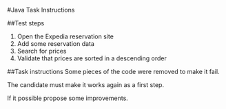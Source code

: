 #Java Task Instructions

##Test steps
1. Open the Expedia reservation site
2. Add some reservation data
3. Search for prices
4. Validate that prices are sorted in a descending order

##Task instructions
Some pieces of the code were removed to make it fail.
 
The candidate must make it works again as a first step.

If it possible propose some improvements. 